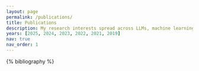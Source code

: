 ```yaml
---
layout: page
permalink: /publications/
title: Publications
description: My research interests spread across LLMs, machine learning, NLP and multimodal. Please refer to my publications below.
years: [2025, 2024, 2023, 2022, 2021, 2019]
nav: true
nav_order: 1
---
```


<!-- _pages/publications.md -->

<!-- Bibsearch Feature -->

<!-- {% include bib_search.liquid %} -->

<div class="publications">

{% bibliography %}

</div>